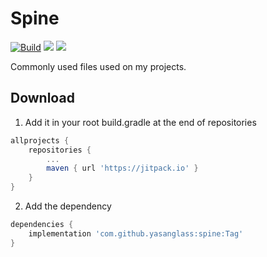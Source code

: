 # Spine

[![Build](https://github.com/yasanglass/spine/workflows/Build/badge.svg)](https://github.com/yasanglass/spine/actions/workflows/build.yml)
[![](https://jitpack.io/v/yasanglass/spine.svg)](https://jitpack.io/#yasanglass/spine)
[![](https://jitpack.io/v/yasanglass/spine/month.svg)](https://jitpack.io/#yasanglass/spine)

Commonly used files used on my projects.

## Download

1. Add it in your root build.gradle at the end of repositories

```groovy
allprojects {
	repositories {
		...
		maven { url 'https://jitpack.io' }
	}
}
```

2. Add the dependency

```groovy
dependencies {
    implementation 'com.github.yasanglass:spine:Tag'
}
```